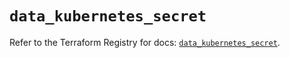 # `data_kubernetes_secret`

Refer to the Terraform Registry for docs: [`data_kubernetes_secret`](https://registry.terraform.io/providers/hashicorp/kubernetes/2.35.1/docs/data-sources/secret).
